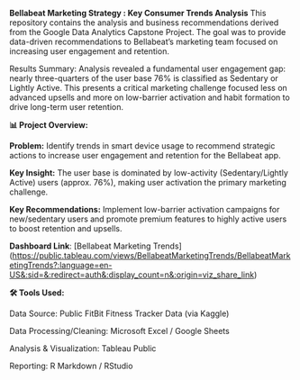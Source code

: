 **Bellabeat Marketing Strategy : Key Consumer Trends Analysis**
This repository contains the analysis and business recommendations derived from the Google Data Analytics Capstone Project. The goal was to provide data-driven recommendations to Bellabeat’s marketing team focused on increasing user engagement and retention.



Results Summary: Analysis revealed a fundamental user engagement gap: nearly three-quarters of the user base 76% is classified as Sedentary or Lightly Active. This presents a critical marketing challenge focused less on advanced upsells and more on low-barrier activation and habit formation to drive long-term user retention.



**📊 Project Overview:**

**Problem:** Identify trends in smart device usage to recommend strategic actions to increase user engagement and retention for the Bellabeat app.

**Key Insight:** The user base is dominated by low-activity (Sedentary/Lightly Active) users (approx. 76%), making user activation the primary marketing challenge.

**Key Recommendations:** Implement low-barrier activation campaigns for new/sedentary users and promote premium features to highly active users to boost retention and upsells.

**Dashboard Link**: [Bellabeat Marketing Trends] (https://public.tableau.com/views/BellabeatMarketingTrends/BellabeatMarketingTrends?:language=en-US&:sid=&:redirect=auth&:display_count=n&:origin=viz_share_link)



**🛠️ Tools Used:**

Data Source: Public FitBit Fitness Tracker Data (via Kaggle)

Data Processing/Cleaning: Microsoft Excel / Google Sheets

Analysis & Visualization: Tableau Public 

Reporting: R Markdown / RStudio
